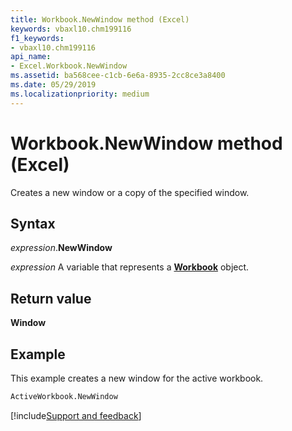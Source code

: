 ```yaml
---
title: Workbook.NewWindow method (Excel)
keywords: vbaxl10.chm199116
f1_keywords:
- vbaxl10.chm199116
api_name:
- Excel.Workbook.NewWindow
ms.assetid: ba568cee-c1cb-6e6a-8935-2cc8ce3a8400
ms.date: 05/29/2019
ms.localizationpriority: medium
---
```



# Workbook.NewWindow method (Excel)

Creates a new window or a copy of the specified window.


## Syntax

_expression_.**NewWindow**

_expression_ A variable that represents a **[Workbook](Excel.Workbook.md)** object.


## Return value

**Window**


## Example

This example creates a new window for the active workbook.

```vb
ActiveWorkbook.NewWindow
```




[!include[Support and feedback](~/includes/feedback-boilerplate.md)]